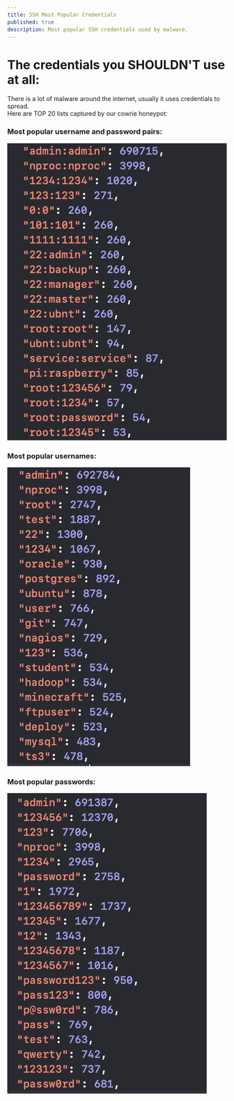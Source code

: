 ```yaml
---
title: SSH Most Popular Credentials
published: true
description: Most popular SSH credentials used by malware.
---
```


# The credentials you **SHOULDN'T** use at all:
There is a lot of malware around the internet, usually it uses credentials to spread. \
Here are TOP 20 lists captured by our cowrie honeypot:

### Most popular username and password pairs:
![](https://github.com/tomasvanagas/S-in-IOT-stands-for-security/blob/master/pictures/top_userpass.png?raw=true)

### Most popular usernames:
![](https://github.com/tomasvanagas/S-in-IOT-stands-for-security/blob/master/pictures/top_username.png?raw=true)

### Most popular passwords:
![](https://github.com/tomasvanagas/S-in-IOT-stands-for-security/blob/master/pictures/top_password.png?raw=true)
